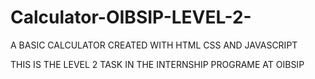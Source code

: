 # Calculator-OIBSIP-LEVEL-2-
A BASIC CALCULATOR CREATED WITH HTML CSS AND JAVASCRIPT

THIS IS THE LEVEL 2 TASK IN THE INTERNSHIP PROGRAME AT OIBSIP 
